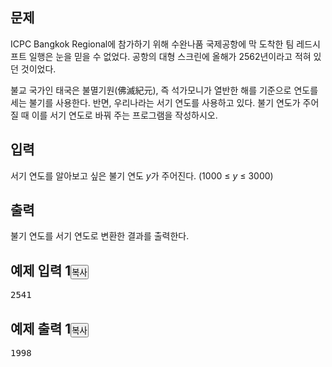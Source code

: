 <div class="col-md-12"><section id="description" class="problem-section"><div class="headline"><h2>문제</h2></div><div id="problem_description" class="problem-text"><p>ICPC Bangkok Regional에 참가하기 위해 수완나품 국제공항에 막 도착한 팀 레드시프트 일행은 눈을 믿을 수 없었다. 공항의 대형 스크린에 올해가 2562년이라고 적혀 있던 것이었다.</p><p>불교 국가인 태국은 불멸기원(佛滅紀元), 즉 석가모니가 열반한 해를 기준으로 연도를 세는 불기를 사용한다. 반면, 우리나라는&nbsp;서기 연도를 사용하고 있다. 불기 연도가 주어질 때 이를 서기&nbsp;연도로 바꿔 주는 프로그램을 작성하시오.</p></div></section></div><div class="col-md-12"><section id="input" class="problem-section"><div class="headline"><h2>입력</h2></div><div id="problem_input" class="problem-text"><p>서기 연도를 알아보고 싶은 불기 연도 <em>y</em>가&nbsp;주어진다. (1000 ≤ <em>y</em> ≤ 3000)</p></div></section></div><div class="col-md-12"><section id="output" class="problem-section"><div class="headline"><h2>출력</h2></div><div id="problem_output" class="problem-text"><p>불기 연도를 서기 연도로 변환한 결과를 출력한다.</p></div></section></div><div class="col-md-12"><section id="limit" style="display:none;" class="problem-section"><div class="headline"><h2>제한</h2></div><div id="problem_limit" class="problem-text"></div></section></div><div class="col-md-12"><div class="row"><div class="col-md-6"><section id="sampleinput1"><div class="headline"><h2>예제 입력 1<button type="button" class="btn btn-link copy-button" style="padding: 0px;" data-clipboard-target="#sample-input-1">복사</button></h2></div><pre class="sampledata" id="sample-input-1">2541</pre></section></div><div class="col-md-6"><section id="sampleoutput1"><div class="headline"><h2>예제 출력 1<button type="button" class="btn btn-link copy-button" style="padding: 0px;" data-clipboard-target="#sample-output-1">복사</button></h2></div><pre class="sampledata" id="sample-output-1">1998</pre></section></div></div></div><div class="col-md-12"><section id="hint" style="display: none;" class="problem-section"><div class="headline"><h2>힌트</h2></div><div id="problem_hint" class="problem-text"></div></section></div>